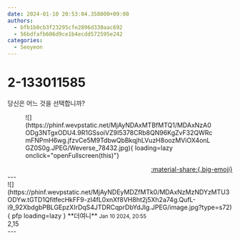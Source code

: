 ```yaml
---
date: 2024-01-10 20:53:04.358000+09:00
authors:
  - bfb1b0cb3f23295cfe2896d330aac692
  - 56bdfafb606d9ce1b4ecdd572595e242
categories:
  - Seoyeon
---
```


# 2-133011585

<div class="post-container" markdown="1">
<div class="content-container md-sidebar__scrollwrap" markdown="1">

당신은 어느 것을 선택합니까?
<figure markdown="1">
![](https://phinf.wevpstatic.net/MjAyNDAxMTBfMTQ1/MDAxNzA0ODg3NTgxODU4.9R1GSsoiVZ9I5378CRb8QN96KgZvF32QWRcmFNPmH6wg.jfzvCe5M9TdbwQbBkqjhLVuzH8oozMViOX4onLGZ0S0g.JPEG/Weverse_78432.jpg){ loading=lazy onclick="openFullscreen(this)"}
</figure>


</div>
</div>

<div style="text-align: right;" markdown="1">
<a href="https://weverse.io/fromis9/fanpost/2-133011585" style="text-align: right;">:material-share:{.big-emoji}</a>
</div>
---

<div class="comments-container md-sidebar__scrollwrap" markdown="1">
<div class="comment" markdown="1">
<div class='id-container' markdown="1">
![](https://phinf.wevpstatic.net/MjAyNDEyMDZfMTk0/MDAxNzMzNDYzMTU3ODYw.tGTD1QfitfecHkFF9-zI4fL0xnXf8VH8ht2j5Xh2a74g.QufL-i9_92XbdgbPBLGEpzXIrDqS4JTDRCqprDbYdJIg.JPEG/image.jpg?type=s72){ pfp loading=lazy }
**<span class="artist">더여니</span>** <small>Jan 10 2024, 20:55</small><br>
</div>
<div class='comment-body' markdown="1">
2,15
</div>
</div>
</div>
---
